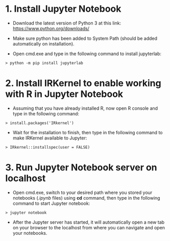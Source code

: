 # 1. Install Jupyter Notebook
* Download the latest version of Python 3 at this link: https://www.python.org/downloads/

* Make sure python has been added to System Path (should be added automatically on installation).

* Open cmd.exe and type in the following command to install jupyterlab:
``` 
> python -m pip install jupyterlab
```

# 2. Install IRKernel to enable working with R in Jupyter Notebook
* Assuming that you have already installed R, now open R console and type in the following command:
```
> install.packages('IRkernel')
```
* Wait for the installation to finish, then type in the following command to make IRKernel available to Jupyter:
```
> IRkernel::installspec(user = FALSE)
```

# 3. Run Jupyter Notebook server on localhost
* Open cmd.exe, switch to your desired path where you stored your notebooks (*.ipynb* files) using **cd** command, then type in the following command to start Jupyter notebook:
```
> jupyter notebook
```
* After the Jupyter server has started, it will automatically open a new tab on your browser to the localhost from where you can navigate and open your notebooks.